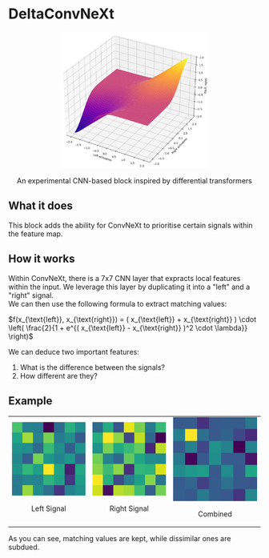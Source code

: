 # DeltaConvNeXt

<p align="center">
  <img src="function.png" width=300px;>
</p>
<p align="center">
  An experimental CNN-based block inspired by differential transformers 
</p>

## What it does
This block adds the ability for ConvNeXt to prioritise certain signals within the feature map. 

## How it works

Within ConvNeXt, there is a 7x7 CNN layer that expracts local features within the input. We leverage this layer by duplicating it into a "left" and a "right" signal.  
We can then use the following formula to extract matching values:
 
$f(x_{\text{left}}, x_{\text{right}}) = ( x_{\text{left}} + x_{\text{right}} ) \cdot \left( \frac{2}{1 + e^{( x_{\text{left}} - x_{\text{right}} )^2 \cdot \lambda}} \right)$

We can deduce two important features:
1. What is the difference between the signals?
2. How different are they?

## Example

<table>
  <tr>
  </tr> 
  <tr>
     <td><img src="left.png"><p align="center">Left Signal</p></td>
     <td><img src="right.png"><p align="center">Right Signal</p></td>
     <td><img src="signal.png"><p align="center">Combined</p></td>
  </tr>
</table>

As you can see, matching values are kept, while dissimilar ones are subdued.
